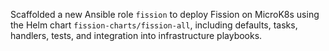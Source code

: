 Scaffolded a new Ansible role `fission` to deploy Fission on MicroK8s using the Helm chart `fission-charts/fission-all`, including defaults, tasks, handlers, tests, and integration into infrastructure playbooks.